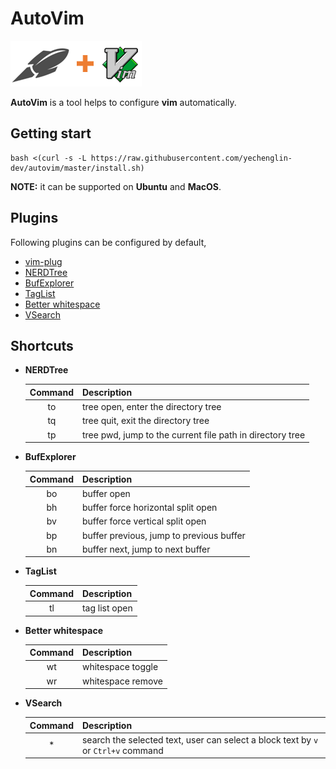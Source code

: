 # AutoVim

![logo](./images/logo.png)

**AutoVim** is a tool helps to configure **vim** automatically.

## Getting start

```
bash <(curl -s -L https://raw.githubusercontent.com/yechenglin-dev/autovim/master/install.sh)
```

**NOTE:** it can be supported on **Ubuntu** and **MacOS**.

## Plugins

Following plugins can be configured by default,

* [vim-plug](https://github.com/junegunn/vim-plug.git)
* [NERDTree](https://github.com/scrooloose/nerdtree.git)
* [BufExplorer](https://github.com/jlanzarotta/bufexplorer.git)
* [TagList](https://github.com/vim-scripts/taglist.vim.git)
* [Better whitespace](https://github.com/ntpeters/vim-better-whitespace.git)
* [VSearch](https://github.com/vim-scripts/vsearch.vim.git)

## Shortcuts

- **NERDTree**

    | Command | Description |
    |:-------:|-------------|
    | to | tree open, enter the directory tree |
    | tq | tree quit, exit the directory tree |
    | tp | tree pwd, jump to the current file path in directory tree |

- **BufExplorer**

    | Command | Description |
    |:-------:|-------------|
    | bo | buffer open |
    | bh | buffer force horizontal split open |
    | bv | buffer force vertical split open |
    | bp | buffer previous, jump to previous buffer |
    | bn | buffer next, jump to next buffer |

- **TagList**

    | Command | Description |
    |:-------:|-------------|
    | tl | tag list open |

- **Better whitespace**

    | Command | Description |
    |:-------:|-------------|
    | wt | whitespace toggle |
    | wr | whitespace remove |

- **VSearch**

    | Command | Description |
    |:-------:|-------------|
    | * | search the selected text, user can select a block text by `v` or `Ctrl+v`  command |
